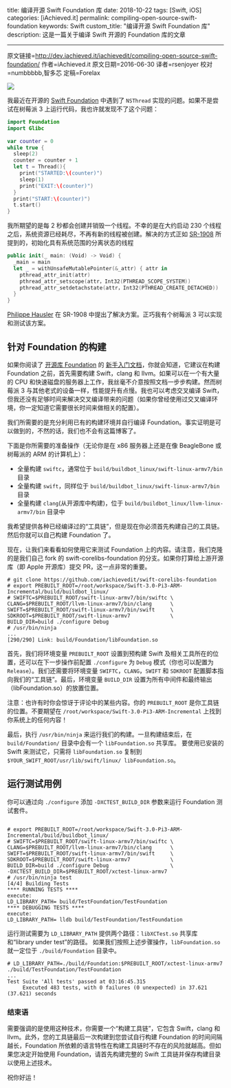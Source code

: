 title: 编译开源 Swift Foundation 库
date: 2018-10-22
tags: [Swift, iOS]
categories: [iAchieved.it]
permalink: compiling-open-source-swift-foundation
keywords: Swift
custom_title: "编译开源 Swift Foundation 库"
description: 这是一篇关于编译 Swift 开源的 Foundation 库的文章

---

原文链接=http://dev.iachieved.it/iachievedit/compiling-open-source-swift-foundation/
作者=iAchieved.it 
原文日期=2016-06-30
译者=rsenjoyer
校对=numbbbbb,智多芯
定稿=Forelax


<!--此处开始正文-->

![](https://ws1.sinaimg.cn/large/006tNbRwgy1fuksdkfewij306o06omx6.jpg)

我最近在开源的 [Swift Foundation](https://github.com/apple/swift-corelibs-foundation) 中遇到了 `NSThread` 实现的问题。如果不是尝试在树莓派 3 上运行代码，我也许就发现不了这个问题：

```swift
import Foundation
import Glibc
 
var counter = 0
while true {
  sleep(2)
  counter = counter + 1
  let t = Thread(){
    print("STARTED:\(counter)")
    sleep(1)
    print("EXIT:\(counter)")
  }
  print("START:\(counter)")
  t.start()
}

```
我所期望的是每 2 秒都会创建并销毁一个线程。不幸的是在大约启动 230 个线程之后，系统资源已经耗尽，不再有新的线程被创建。解决的方式正如 [SR-1908](https://bugs.swift.org/browse/SR-1908) 所提到的，初始化具有系统范围的分离状态的线程

<!--more-->


```swift
public init(_ main: (Void) -> Void) {
  _main = main
  let _ = withUnsafeMutablePointer(&_attr) { attr in
    pthread_attr_init(attr)
    pthread_attr_setscope(attr，Int32(PTHREAD_SCOPE_SYSTEM))
    pthread_attr_setdetachstate(attr，Int32(PTHREAD_CREATE_DETACHED))
  }
}

```
[Philippe Hausler](https://github.com/phausler) 在 SR-1908 中提出了解决方案。正巧我有个树莓派 3 可以实现和测试该方案。

## 针对 Foundation 的构建

如果你阅读了 [开源库 Foundation](https://github.com/apple/swift-corelibs-foundation) 的 [新手入门文档](https://github.com/apple/swift-corelibs-foundation/blob/master/Docs/GettingStarted.md)，你就会知道，它建议在构建 Foundation 之前，首先需要构建 Swift，clang 和 llvm。如果可以在一个有大量的 CPU 和快速磁盘的服务器上工作，我丝毫不介意按照文档一步步构建。然而树莓派 3 与其他老式的设备一样，性能提升有点慢。我也可以考虑交叉编译 Swift，但我还没有足够时间来解决交叉编译带来的问题（如果你曾经使用过交叉编译环境，你一定知道它需要很长时间来做相关的配置）。

我们所需要的是充分利用已有的构建环境并自行编译 Foundation。事实证明是可以做到的，不然的话，我们也不会有这篇博客了。

下面是你所需要的准备操作（无论你是在 x86 服务器上还是在像 BeagleBone 或树莓派的 ARM 的计算机上）：

+ 全量构建 `swiftc`，通常位于 `build/buildbot_linux/swift-linux-armv7/bin` 目录
+ 全量构建 `swift`，同样位于 `build/buildbot_linux/swift-linux-armv7/bin` 目录
+ 全量构建 `clang`(从开源库中构建)，位于 `build/buildbot_linux/llvm-linux-armv7/bin` 目录中

我希望提供各种已经编译过的“工具链”，但是现在你必须首先构建自己的工具链。然后你就可以自己构建 Foundation 了。

现在，让我们来看看如何使用它来测试 Foundation 上的内容。请注意，我们克隆的是我们自己 fork 的 swift-corelibs-foundation 的分支。如果你打算给上游开源库（即 Apple 开源库）提交 PR，这一点非常的重要。

```shell
# git clone https://github.com/iachievedit/swift-corelibs-foundation
# export PREBUILT_ROOT=/root/workspace/Swift-3.0-Pi3-ARM-Incremental/build/buildbot_linux/
# SWIFTC=$PREBUILT_ROOT/swift-linux-armv7/bin/swiftc \
CLANG=$PREBUILT_ROOT/llvm-linux-armv7/bin/clang      \
SWIFT=$PREBUILT_ROOT/swift-linux-armv7/bin/swift     \
SDKROOT=$PREBUILT_ROOT/swift-linux-armv7             \
BUILD_DIR=build ./configure Debug
# /usr/bin/ninja
...
[290/290] Link: build/Foundation/libFoundation.so

```

首先，我们将环境变量 `PREBUILT_ROOT` 设置到预构建 Swift 及相关工具所在的位置，还可以在下一步操作前配置 `./configure` 为 `Debug` 模式（你也可以配置为 `Release`）。我们还需要将环境变量 `SWIFTC`，`CLANG`，`SWIFT` 和 `SDKROOT` 配置脚本指向我们的“工具链”。最后，环境变量 `BUILD_DIR` 设置为所有中间件和最终输出（libFoundation.so）的放置位置。

注意：也许有时你会惊讶于评论中的某些内容。你的 `PREBUILT_ROOT` 是你工具链的位置。不要期望在 `/root/workspace/Swift-3.0-Pi3-ARM-Incremental` 上找到你系统上的任何内容！

最后，执行 `/usr/bin/ninja` 来运行我们的构建。一旦构建结束后，在 `build/Foundation/` 目录中会有一个 `libFoundation.so` 共享库。
要使用已安装的 Swift 来测试它，只需将 `libFoundation.so` 复制到 `$YOUR_SWIFT_ROOT/usr/lib/swift/linux/ libFoundation.so`。

## 运行测试用例

你可以通过向 `./configure` 添加 `-DXCTEST_BUILD_DIR` 参数来运行 Foundation 测试套件。

```shell

# export PREBUILT_ROOT=/root/workspace/Swift-3.0-Pi3-ARM-Incremental/build/buildbot_linux/
# SWIFTC=$PREBUILT_ROOT/swift-linux-armv7/bin/swiftc \
CLANG=$PREBUILT_ROOT/llvm-linux-armv7/bin/clang      \
SWIFT=$PREBUILT_ROOT/swift-linux-armv7/bin/swift     \
SDKROOT=$PREBUILT_ROOT/swift-linux-armv7             \
BUILD_DIR=build ./configure Debug                    \
-DXCTEST_BUILD_DIR=$PREBUILT_ROOT/xctest-linux-armv7
# /usr/bin/ninja test
[4/4] Building Tests
**** RUNNING TESTS ****
execute:
LD_LIBRARY_PATH= build/TestFoundation/TestFoundation
**** DEBUGGING TESTS ****
execute:
LD_LIBRARY_PATH= lldb build/TestFoundation/TestFoundation

```

运行测试需要为 `LD_LIBRARY_PATH` 提供两个路径：`libXCTest.so` 共享库和“library under test”的路径。
如果我们按照上述步骤操作，`libFoundation.so` 就一定位于 `./build/Foundation` 目录中。

```shell
# LD_LIBRARY_PATH=./build/Foundation:$PREBUILT_ROOT/xctest-linux-armv7 ./build/TestFoundation/TestFoundation
...
Test Suite 'All tests' passed at 03:16:45.315
     Executed 483 tests, with 0 failures (0 unexpected) in 37.621 (37.621) seconds

```

### 结束语

需要强调的是使用这种技术，你需要一个“构建工具链”，它包含 Swift，clang 和 llvm。此外，您的工具链最后一次构建到您尝试自行构建 Foundation 的时间间隔越长，Foundation 所依赖的语言特性在构建工具链时不存在的风险就越高。但如果您决定开始使用 Foundation，请首先构建完整的 Swift 工具链并保存构建目录以使用上述技术。

祝你好运！

